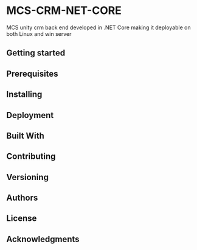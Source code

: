 # MCS-CRM-NET-CORE

MCS unity crm back end developed in .NET Core making it deployable on both Linux and win server

## Getting started

## Prerequisites

## Installing

## Deployment

## Built With

## Contributing

## Versioning

## Authors

## License

## Acknowledgments
